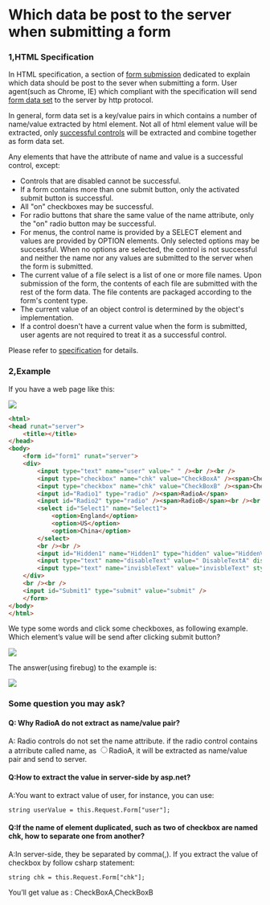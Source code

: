 Which data be post to the server when submitting a form
================

### 1,HTML Specification
In HTML specification, a section of [form submission](http://www.w3.org/TR/html401/interact/forms.html#h-17.13) dedicated to explain which data should be post to the sever when submitting a form. User agent(such as Chrome, IE) which compliant with the specification will send [form data set](http://www.w3.org/TR/html401/interact/forms.html#form-data-set) to the server by http protocol.

In general, form data set is a key/value pairs in which contains a number of name/value extracted by html element. Not all of html element value will be extracted, only [successful controls](http://www.w3.org/TR/html401/interact/forms.html#successful-controls) will be extracted and combine together as form data set.

Any elements that have the attribute of name and value is a successful control, except:

- Controls that are disabled cannot be successful.
- If a form contains more than one submit button, only the activated submit button is successful.
- All "on" checkboxes may be successful.
- For radio buttons that share the same value of the name attribute, only the "on" radio button may be successful.
- For menus, the control name is provided by a SELECT element and values are provided by OPTION elements. Only selected options may be successful. When no options are selected, the control is not successful and neither the name nor any values are submitted to the server when the form is submitted.
- The current value of a file select is a list of one or more file names. Upon submission of the form, the contents of each file are submitted with the rest of the form data. The file contents are packaged according to the form's content type.
- The current value of an object control is determined by the object's implementation.
- If a control doesn't have a current value when the form is submitted, user agents are not required to treat it as a successful control.

Please refer to [specification](http://www.w3.org/TR/html401/interact/forms.html#successful-controls) for details.

### 2,Example

If you have a web page like this:

![](http://images.cnblogs.com/cnblogs_com/Jerry-Chou/201106/201106101408065618.png)

```html
<html>
<head runat="server">
    <title></title>
</head>
<body>
    <form id="form1" runat="server">
    <div>
        <input type="text" name="user" value=" " /><br /><br />
        <input type="checkbox" name="chk" value="CheckBoxA" /><span>CheckBoxA</span>
        <input type="checkbox" name="chk" value="CheckBoxB" /><span>CheckBoxB</span><br /><br />
        <input id="Radio1" type="radio" /><span>RadioA</span>
        <input id="Radio2" type="radio" /><span>RadioB</span><br /><br />
        <select id="Select1" name="Select1">
            <option>England</option>
            <option>US</option>
            <option>China</option>
        </select>
        <br /><br />
        <input id="Hidden1" name="Hidden1" type="hidden" value="HiddenValueA" />
        <input type="text" name="disableText" value=" DisableTextA" disabled="disabled" />
        <input type="text" name="invisbleText" value="invisbleText" style ="display:none;" />
    </div>
    <br /><br />
    <input id="Submit1" type="submit" value="submit" />
    </form>
</body>
</html>
```

We type some words and click some checkboxes, as following example. Which element’s value will be send after clicking submit button?

![](http://images.cnblogs.com/cnblogs_com/Jerry-Chou/201106/201106101408077047.png)

The answer(using firebug) to the example is:

![](http://images.cnblogs.com/cnblogs_com/Jerry-Chou/201106/201106101408076240.png)

 

### Some question you may ask?

#### Q: Why RadioA do not extract as name/value pair?

A: Radio controls do not set the name attribute. if the radio control contains a atrribute called name, as <input id="Radio1" type="radio" name="Radio1" /><span>RadioA</span>, it will be extracted as name/value pair and send to server.

#### Q:How to extract the value in server-side by asp.net?

A:You want to extract value of user, for instance, you can use:

`string userValue = this.Request.Form["user"];`
 
#### Q:If the name of element duplicated, such as two of checkbox are named chk, how to separate one from another?

A:In server-side, they be separated by comma(,). If you extract the value of checkbox by follow csharp statement:

`string chk = this.Request.Form["chk"];`

You’ll get value as : CheckBoxA,CheckBoxB
